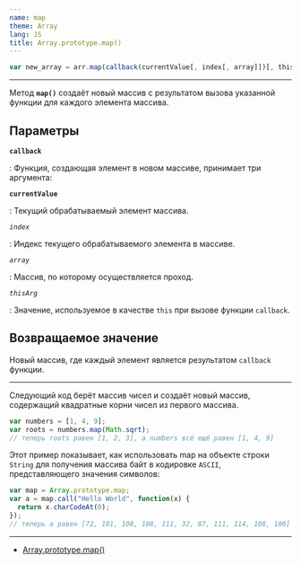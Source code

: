 ```yaml
---
name: map
theme: Array
lang: JS
title: Array.prototype.map()
---
```


```js
var new_array = arr.map(callback(currentValue[, index[, array]])[, thisArg])
```

---

Метод **`map()`** создаёт новый массив с результатом вызова указанной функции для каждого элемента массива.

## Параметры

**`callback`**

: Функция, создающая элемент в новом массиве, принимает три аргумента:

**`currentValue`**

: Текущий обрабатываемый элемент массива.

_`index`_

: Индекс текущего обрабатываемого элемента в массиве.

_`array`_

: Массив, по которому осуществляется проход.

_`thisArg`_

: Значение, используемое в качестве `this` при вызове функции `callback`.

## Возвращаемое значение

Новый массив, где каждый элемент является результатом `callback` функции.

---

Следующий код берёт массив чисел и создаёт новый массив, содержащий квадратные корни чисел из первого массива.

```js
var numbers = [1, 4, 9];
var roots = numbers.map(Math.sqrt);
// теперь roots равен [1, 2, 3], а numbers всё ещё равен [1, 4, 9]
```

Этот пример показывает, как использовать map на объекте строки `String` для получения массива байт в кодировке `ASCII`, представляющего значения символов:

```js
var map = Array.prototype.map;
var a = map.call("Hello World", function(x) {
  return x.charCodeAt(0);
});
// теперь a равен [72, 101, 108, 108, 111, 32, 87, 111, 114, 108, 100]
```

---

- [Array.prototype.map()](https://developer.mozilla.org/ru/docs/Web/JavaScript/Reference/Global_Objects/Array/map)
